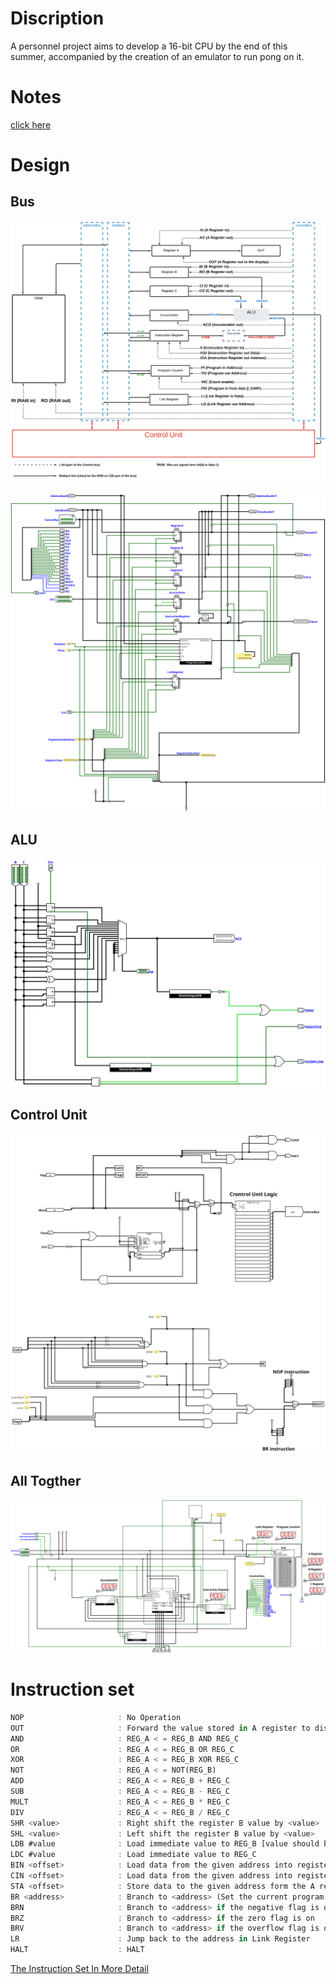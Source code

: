 # Discription
A personnel project aims to develop a 16-bit CPU by the end of this summer, accompanied by the creation of an emulator to run pong on it.

# Notes
[click here](https://brachigh.github.io/Bracho-CPU/)

# Design

## Bus
![alt text](https://github.com/brachiGH/Bracho-CPU/blob/main/Components/asset/images/bus-bg.svg?raw=true)

![alt text](https://github.com/brachiGH/Bracho-CPU/blob/main/Components/asset/images/RegisterBank.svg?raw=true)

## ALU
![alt text](https://github.com/brachiGH/Bracho-CPU/blob/main/Components/asset/images/ALU.svg?raw=true)

## Control Unit
![alt text](https://github.com/brachiGH/Bracho-CPU/blob/main/Components/asset/images/Control-Unit.svg?raw=true)

## All Togther
![alt text](https://github.com/brachiGH/Bracho-CPU/blob/main/Components/asset/images/CPU.svg?raw=true)

# Instruction set
```rust
NOP                     : No Operation
OUT                     : Forward the value stored in A register to display 
AND                     : REG_A < = REG_B AND REG_C
OR                      : REG_A < = REG_B OR REG_C
XOR                     : REG_A < = REG_B XOR REG_C
NOT                     : REG_A < = NOT(REG_B)
ADD                     : REG_A < = REG_B + REG_C
SUB                     : REG_A < = REG_B - REG_C
MULT                    : REG_A < = REG_B * REG_C
DIV                     : REG_A < = REG_B / REG_C
SHR <value>             : Right shift the register B value by <value>
SHL <value>             : Left shift the register B value by <value>
LDB #value              : Load immediate value to REG_B [value should be between 0 and 4095]
LDC #value              : Load immediate value to REG_C 
BIN <offset>            : Load data from the given address into register B
CIN <offset>            : Load data from the given address into register C
STA <offset>            : Store data to the given address form the A register
BR <address>            : Branch to <address> (Set the current program counter)
BRN                     : Branch to <address> if the negative flag is on
BRZ                     : Branch to <address> if the zero flag is on
BRV                     : Branch to <address> if the overflow flag is on
LR                      : Jump back to the address in Link Register
HALT                    : HALT
```
[The Instruction Set In More Detail](https://brachigh.github.io/Bracho-CPU/bracho-cpu/components/alu/the-instruction-set.html)